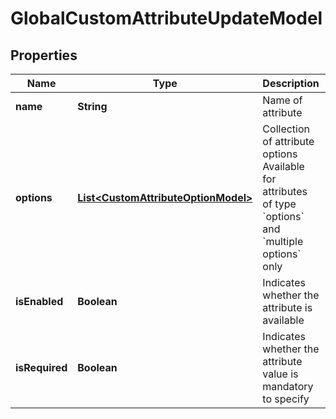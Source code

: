 

# GlobalCustomAttributeUpdateModel


## Properties

| Name | Type | Description | Notes |
|------------ | ------------- | ------------- | -------------|
|**name** | **String** | Name of attribute |  |
|**options** | [**List&lt;CustomAttributeOptionModel&gt;**](CustomAttributeOptionModel.md) | Collection of attribute options   Available for attributes of type &#x60;options&#x60; and &#x60;multiple options&#x60; only |  [optional] |
|**isEnabled** | **Boolean** | Indicates whether the attribute is available |  [optional] |
|**isRequired** | **Boolean** | Indicates whether the attribute value is mandatory to specify |  [optional] |




